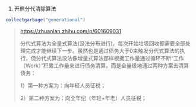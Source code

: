 1. 开启分代清除算法
```lua
collectgarbage("generational")
```
> https://zhuanlan.zhihu.com/p/601609031
> 
> 分代式算法为全量式算法(没法分布进行)，每次开始垃圾回收都需要全部处理完成才能继续下一步。虽然也是通过债务大于0来触发分代式算法的执行，但分代式算法没法像增量式算法那样根据工作量通过循环不断“工作（Work）”积累工作量来进行债务清算，而是全量级地通过两种方案去清算债务：
>
> 1）第一种方案为：向年轻人员征税；
> 
> 2）第二种方案为：向全年纪（年轻+年老）人员征税；
